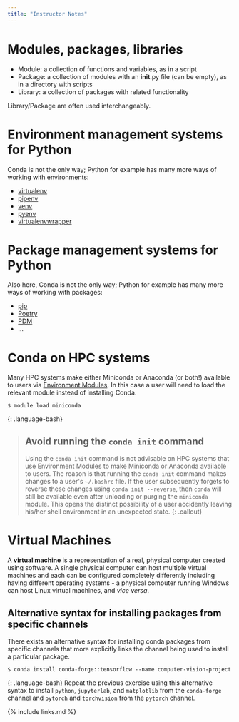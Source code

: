 ```yaml
---
title: "Instructor Notes"
---
```


# Modules, packages, libraries

* Module: a collection of functions and variables, as in a script
* Package: a collection of modules with an __init__.py file (can be empty), as in a directory with scripts
* Library: a collection of packages with related functionality

Library/Package are often used interchangeably.

# Environment management systems for Python

Conda is not the only way; Python for example has many more ways of working with environments:
* [virtualenv](https://virtualenv.pypa.io/en/latest/)
* [pipenv](https://pipenv.pypa.io/en/latest/)
* [venv](https://docs.python.org/3/library/venv.html)
* [pyenv](https://github.com/pyenv/pyenv)
* [virtualenvwrapper](https://virtualenvwrapper.readthedocs.io/en/latest/)

# Package management systems for Python
Also here, Conda is not the only way; Python for example has many more ways of working with packages:
* [pip](https://pip.pypa.io/en/stable/)
* [Poetry](https://python-poetry.org/)
* [PDM](https://pdm.fming.dev/latest/)
* ...

# Conda on HPC systems

Many HPC systems make either Miniconda or Anaconda (or both!) available to users via 
[Environment Modules](http://modules.sourceforge.net/). In this case a user will need to load the 
relevant module instead of installing Conda.

~~~
$ module load miniconda
~~~
{: .language-bash}

> ## Avoid running the `conda init` command
> 
> Using the `conda init` command is not advisable on HPC systems that use Environment Modules 
> to make Miniconda or Anaconda available to users.  The reason is that running the `conda init` 
> command makes changes to a user's `~/.bashrc` file. If the user subsequently forgets to reverse 
> these changes using `conda init --reverse`, then `conda` will still be available even after 
> unloading or purging the `miniconda` module.  This opens the distinct possibility of a user 
> accidently leaving his/her shell environment in an unexpected state.
{: .callout}

# Virtual Machines

A **virtual machine** is a representation of a real, physical computer created using software. A single
physical computer can host multiple virtual machines and each can be configured completely differently
including having different operating systems - a physical computer running Windows can host Linux
virtual machines, and *vice versa*.

## Alternative syntax for installing packages from specific channels
There exists an alternative syntax for installing conda packages from specific channels that
more explicitly links the channel being used to install a particular package.
~~~
$ conda install conda-forge::tensorflow --name computer-vision-project
~~~
{: .language-bash}
Repeat the previous exercise using this alternative syntax to install `python`, `jupyterlab`, and `matplotlib` from the
`conda-forge` channel and `pytorch` and `torchvision` from the `pytorch` channel.

{% include links.md %}

